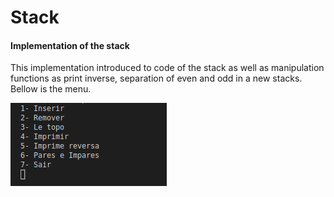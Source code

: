 # Stack
#### Implementation of the stack

<p style="text-algn:justify">This implementation introduced to code of the stack as well as manipulation functions as print inverse, separation of even and odd in a new stacks. Bellow is the menu. </p>

![menu](https://github.com/lucasnamac/Stack/blob/main/data/screenshot/menu.png?raw=true)
